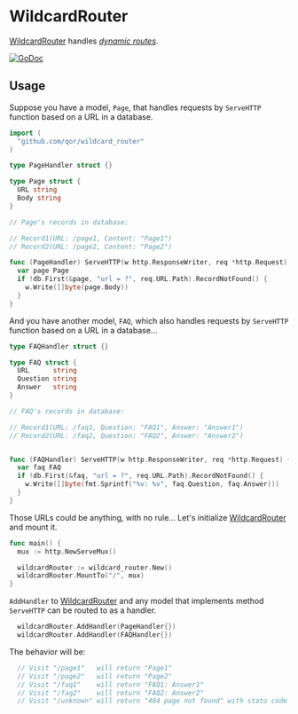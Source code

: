 # WildcardRouter

[WildcardRouter](https://github.com/qor/wildcard_router) handles [*dynamic routes*](https://en.wikipedia.org/wiki/Dynamic_routing).

[![GoDoc](https://godoc.org/github.com/qor/wildcard_router?status.svg)](https://godoc.org/github.com/qor/wildcard_router)

## Usage

Suppose you have a model, `Page`, that handles requests by `ServeHTTP` function based on a URL in a database.

```go
import (
  "github.com/qor/wildcard_router"
)

type PageHandler struct {}

type Page struct {
  URL string
  Body string
}

// Page's records in database:

// Record1(URL: /page1, Content: "Page1")
// Record2(URL: /page2, Content: "Page2")

func (PageHandler) ServeHTTP(w http.ResponseWriter, req *http.Request) {
  var page Page
  if !db.First(&page, "url = ?", req.URL.Path).RecordNotFound() {
    w.Write([]byte(page.Body))
  }
}
```

And you have another model, `FAQ`, which also handles requests by `ServeHTTP` function based on a URL in a database...

```go
type FAQHandler struct {}

type FAQ struct {
  URL      string
  Question string
  Answer   string
}

// FAQ's records in database:

// Record1(URL: /faq1, Question: "FAQ1", Answer: "Answer1")
// Record2(URL: /faq2, Question: "FAQ2", Answer: "Answer2")


func (FAQHandler) ServeHTTP(w http.ResponseWriter, req *http.Request) {
  var faq FAQ
  if !db.First(&faq, "url = ?", req.URL.Path).RecordNotFound() {
    w.Write([]byte(fmt.Sprintf("%v: %v", faq.Question, faq.Answer)))
  }
}
```

Those URLs could be anything, with no rule... Let's initialize [WildcardRouter](https://github.com/qor/wildcard_router) and mount it.

```go
func main() {
  mux := http.NewServeMux()

  wildcardRouter := wildcard_router.New()
  wildcardRouter.MountTo("/", mux)
}
```

`AddHandler` to [WildcardRouter](https://github.com/qor/wildcard_router) and any model that implements method `ServeHTTP` can be routed to as a handler.

```go
  wildcardRouter.AddHandler(PageHandler{})
  wildcardRouter.AddHandler(FAQHandler{})
```

The behavior will be:

```go
  // Visit "/page1"   will return "Page1"
  // Visit "/page2"   will return "Page2"
  // Visit "/faq1"    will return "FAQ1: Answer1"
  // Visit "/faq2"    will return "FAQ2: Answer2"
  // Visit "/unknown" will return "404 page not found" with statu code 404
```
